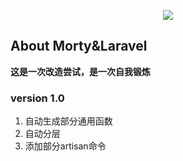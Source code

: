 <p align="center"><img src="http://blog.zhujunwei.top/wp-content/uploads/2018/07/timg.gif"></p>

## About Morty&Laravel

**这是一次改造尝试，是一次自我锻炼**

### version 1.0

1. 自动生成部分通用函数
2. 自动分层
3. 添加部分artisan命令
